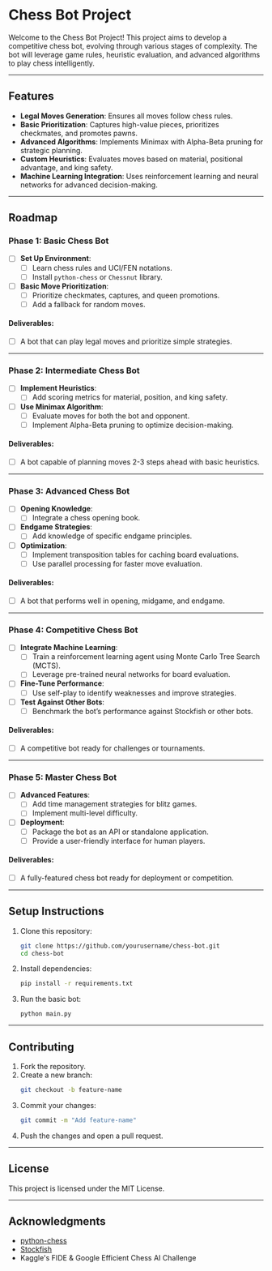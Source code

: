 # Chess Bot Project

Welcome to the Chess Bot Project! This project aims to develop a competitive chess bot, evolving through various stages of complexity. The bot will leverage game rules, heuristic evaluation, and advanced algorithms to play chess intelligently.

---

## Features
- **Legal Moves Generation**: Ensures all moves follow chess rules.
- **Basic Prioritization**: Captures high-value pieces, prioritizes checkmates, and promotes pawns.
- **Advanced Algorithms**: Implements Minimax with Alpha-Beta pruning for strategic planning.
- **Custom Heuristics**: Evaluates moves based on material, positional advantage, and king safety.
- **Machine Learning Integration**: Uses reinforcement learning and neural networks for advanced decision-making.

---

## Roadmap

### **Phase 1: Basic Chess Bot**
- [ ] **Set Up Environment**:
  - [ ] Learn chess rules and UCI/FEN notations.
  - [ ] Install `python-chess` or `Chessnut` library.
- [ ] **Basic Move Prioritization**:
  - [ ] Prioritize checkmates, captures, and queen promotions.
  - [ ] Add a fallback for random moves.

#### Deliverables:
- [ ] A bot that can play legal moves and prioritize simple strategies.

---

### **Phase 2: Intermediate Chess Bot**
- [ ] **Implement Heuristics**:
  - [ ] Add scoring metrics for material, position, and king safety.
- [ ] **Use Minimax Algorithm**:
  - [ ] Evaluate moves for both the bot and opponent.
  - [ ] Implement Alpha-Beta pruning to optimize decision-making.

#### Deliverables:
- [ ] A bot capable of planning moves 2-3 steps ahead with basic heuristics.

---

### **Phase 3: Advanced Chess Bot**
- [ ] **Opening Knowledge**:
  - [ ] Integrate a chess opening book.
- [ ] **Endgame Strategies**:
  - [ ] Add knowledge of specific endgame principles.
- [ ] **Optimization**:
  - [ ] Implement transposition tables for caching board evaluations.
  - [ ] Use parallel processing for faster move evaluation.

#### Deliverables:
- [ ] A bot that performs well in opening, midgame, and endgame.

---

### **Phase 4: Competitive Chess Bot**
- [ ] **Integrate Machine Learning**:
  - [ ] Train a reinforcement learning agent using Monte Carlo Tree Search (MCTS).
  - [ ] Leverage pre-trained neural networks for board evaluation.
- [ ] **Fine-Tune Performance**:
  - [ ] Use self-play to identify weaknesses and improve strategies.
- [ ] **Test Against Other Bots**:
  - [ ] Benchmark the bot’s performance against Stockfish or other bots.

#### Deliverables:
- [ ] A competitive bot ready for challenges or tournaments.

---

### **Phase 5: Master Chess Bot**
- [ ] **Advanced Features**:
  - [ ] Add time management strategies for blitz games.
  - [ ] Implement multi-level difficulty.
- [ ] **Deployment**:
  - [ ] Package the bot as an API or standalone application.
  - [ ] Provide a user-friendly interface for human players.

#### Deliverables:
- [ ] A fully-featured chess bot ready for deployment or competition.

---

## Setup Instructions
1. Clone this repository:
   ```bash
   git clone https://github.com/yourusername/chess-bot.git
   cd chess-bot
   ```
2. Install dependencies:
   ```bash
   pip install -r requirements.txt
   ```
3. Run the basic bot:
   ```bash
   python main.py
   ```

---

## Contributing
1. Fork the repository.
2. Create a new branch:
   ```bash
   git checkout -b feature-name
   ```
3. Commit your changes:
   ```bash
   git commit -m "Add feature-name"
   ```
4. Push the changes and open a pull request.

---

## License
This project is licensed under the MIT License.

---

## Acknowledgments
- [python-chess](https://python-chess.readthedocs.io/en/latest/)
- [Stockfish](https://stockfishchess.org/)
- Kaggle's FIDE & Google Efficient Chess AI Challenge
  
